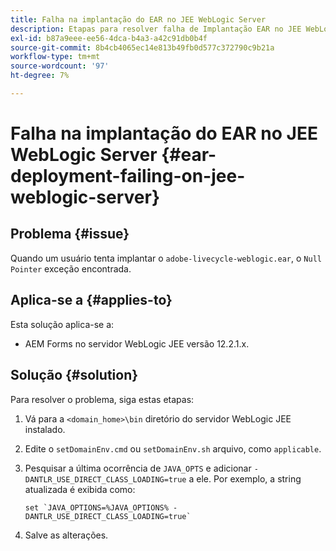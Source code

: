 ```yaml
---
title: Falha na implantação do EAR no JEE WebLogic Server
description: Etapas para resolver falha de Implantação EAR no JEE WebLogic Server
exl-id: b87a9eee-ee56-4dca-b4a3-a42c91db0b4f
source-git-commit: 8b4cb4065ec14e813b49fb0d577c372790c9b21a
workflow-type: tm+mt
source-wordcount: '97'
ht-degree: 7%

---
```


# Falha na implantação do EAR no JEE WebLogic Server {#ear-deployment-failing-on-jee-weblogic-server}

## Problema {#issue}

Quando um usuário tenta implantar o `adobe-livecycle-weblogic.ear`, o `Null Pointer` exceção encontrada.

## Aplica-se a {#applies-to}

Esta solução aplica-se a:

* AEM Forms no servidor WebLogic JEE versão 12.2.1.x.

## Solução {#solution}

Para resolver o problema, siga estas etapas:

1. Vá para a `<domain_home>\bin` diretório do servidor WebLogic JEE instalado.

1. Edite o `setDomainEnv.cmd` ou `setDomainEnv.sh` arquivo, como `applicable`.

1. Pesquisar a última ocorrência de `JAVA_OPTS` e adicionar `-DANTLR_USE_DIRECT_CLASS_LOADING=true` a ele. Por exemplo, a string atualizada é exibida como:

       set `JAVA_OPTIONS=%JAVA_OPTIONS% -DANTLR_USE_DIRECT_CLASS_LOADING=true`
   
1. Salve as alterações.
